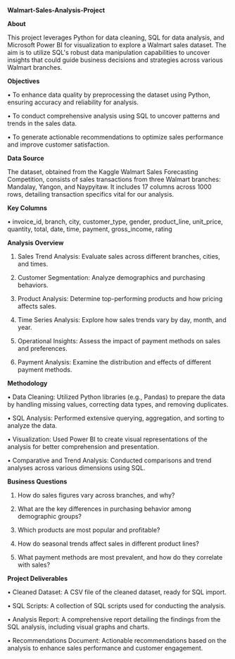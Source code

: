 **Walmart-Sales-Analysis-Project**

**About**

This project leverages Python for data cleaning, SQL for data analysis, and Microsoft Power BI for visualization to explore a Walmart sales dataset. The aim is to utilize 
SQL's robust data manipulation capabilities to uncover insights that could guide business decisions and strategies across various Walmart branches.

**Objectives**

•	To enhance data quality by preprocessing the dataset using Python, ensuring accuracy and reliability for analysis.

•	To conduct comprehensive analysis using SQL to uncover patterns and trends in the sales data.

•	To generate actionable recommendations to optimize sales performance and improve customer satisfaction.

**Data Source**

The dataset, obtained from the Kaggle Walmart Sales Forecasting Competition, consists of sales transactions from three Walmart branches: Mandalay, Yangon, and Naypyitaw. It 
includes 17 columns across 1000 rows, detailing transaction specifics vital for our analysis.

**Key Columns**

•	invoice_id, branch, city, customer_type, gender, product_line, unit_price, quantity, total, date, time, payment, gross_income, rating

**Analysis Overview**

1.	Sales Trend Analysis: Evaluate sales across different branches, cities, and times.

2.	Customer Segmentation: Analyze demographics and purchasing behaviors.

3.	Product Analysis: Determine top-performing products and how pricing affects sales.

4.	Time Series Analysis: Explore how sales trends vary by day, month, and year.

5.	Operational Insights: Assess the impact of payment methods on sales and preferences.

6.	Payment Analysis: Examine the distribution and effects of different payment methods.

**Methodology**

•	Data Cleaning: Utilized Python libraries (e.g., Pandas) to prepare the data by handling missing values, correcting data types, and removing duplicates.

•	SQL Analysis: Performed extensive querying, aggregation, and sorting to analyze the data.

•	Visualization: Used Power BI to create visual representations of the analysis for better comprehension and presentation.

•	Comparative and Trend Analysis: Conducted comparisons and trend analyses across various dimensions using SQL.

**Business Questions**

1.	How do sales figures vary across branches, and why?

2.	What are the key differences in purchasing behavior among demographic groups?

3.	Which products are most popular and profitable?

4.	How do seasonal trends affect sales in different product lines?

5.	What payment methods are most prevalent, and how do they correlate with sales?

**Project Deliverables**

•	Cleaned Dataset: A CSV file of the cleaned dataset, ready for SQL import.

•	SQL Scripts: A collection of SQL scripts used for conducting the analysis.

•	Analysis Report: A comprehensive report detailing the findings from the SQL analysis, including visual graphs and charts.

•	Recommendations Document: Actionable recommendations based on the analysis to enhance sales performance and customer engagement.
